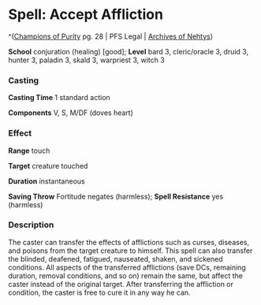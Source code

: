 # Spell: Accept Affliction

^([Champions of Purity][ss-accept-affliction] pg. 28 | PFS Legal | [Archives of Nehtys][sn-accept-affliction])

**School** conjuration (healing) [good]; **Level** bard 3, cleric/oracle 3, druid 3, hunter 3, paladin 3, skald 3, warpriest 3, witch 3

### Casting

**Casting Time** 1 standard action   

**Components** V, S, M/DF (doves heart) 

### Effect

**Range** touch   

**Target** creature touched  

**Duration** instantaneous   

**Saving Throw** Fortitude negates (harmless); **Spell Resistance** yes (harmless) 

### Description

The caster can transfer the effects of afflictions such as curses, diseases, and poisons from the target creature to himself. This spell can also transfer the blinded, deafened, fatigued, nauseated, shaken, and sickened conditions. All aspects of the transferred afflictions (save DCs, remaining duration, removal conditions, and so on) remain the same, but affect the caster instead of the original target. After transferring the affliction or condition, the caster is free to cure it in any way he can.

[ss-accept-affliction]: http://paizo.com/products/btpy8x1s
[sn-accept-affliction]: http://www.archivesofnethys.com/SpellDisplay.aspx?ItemName=Accept%20Affliction